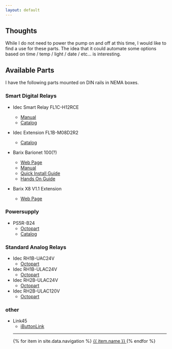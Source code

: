 ```yaml
---
layout: default
---
```

## Thoughts
While I do not need to power the pump on and off at this time, I would like to find a use for these parts. The idea that it could automate some options based on time / temp / light / date / etc... is interesting.

## Available Parts
I have the following parts mounted on DIN rails in NEMA boxes.

### Smart Digital Relays
- Idec Smart Relay FL1C-H12RCE
  - [Manual](https://www.idec.com/language/english/manual/FL1CManual.pdf)
  - [Catalog](https://www.idec.com/language/english/catalog/U908/H_SmartRelay_ScreenView.pdf)
- Idec Extension FL1B-M08D2R2
  - [Catalog](https://datasheet.octopart.com/FL1B-M08D2R2-Idec-datasheet-9711105.pdf)

- Barix Barionet 100(?)
  - [Web Page](https://www.barix.com/barionet-100)
  - [Manual](chrome-extension://efaidnbmnnnibpcajpcglclefindmkaj/https://admin.barix.com/productattachments/download/link/id/3696)
  - [Quick Install Guide](chrome-extension://efaidnbmnnnibpcajpcglclefindmkaj/https://admin.barix.com/productattachments/download/link/id/3625)
  - [Hands On Guide](chrome-extension://efaidnbmnnnibpcajpcglclefindmkaj/https://admin.barix.com/productattachments/download/link/id/3621)
- Barix X8 V1.1 Extension
  - [Web Page](https://www.barix.com/devices/barionet/x8/)

### Powersupply
- PS5R-B24
  - [Octopart](https://octopart.com/ps5r-b24-idec-2401?r=sp)
  - [Catalog](https://www.idec.com/language/english/catalog/PowerSupplies/PS5R_StandardSeries.pdf)

### Standard Analog Relays
- Idec RH1B-UAC24V
  - [Octopart](https://octopart.com/rh1b-uac24v-idec-1744?r=sp )
- Idec RH1B-ULAC24V
  - [Octopart](https://octopart.com/rh1b-ulac24v-idec-41256?r=sp)
- Idec RH2B-ULAC24V
  - [Octopart](https://octopart.com/rh2b-ulac24v-idec-3870?r=sp)
- Idec RH2B-ULAC120V
  - [Octopart](https://octopart.com/rh2b-ulac120v-idec-6692642?r=sp)

### other
- Link45
  - [iButtonLink](https://www.ibuttonlink.com/products/link45)
  <hr>
  <nav>
    {% for item in site.data.navigation %}
      <a href="{{ item.link }}" {% if page.url == item.link %}style="color: red;"{% endif %}>
        {{ item.name }}
      </a>
    {% endfor %}
  </nav>
